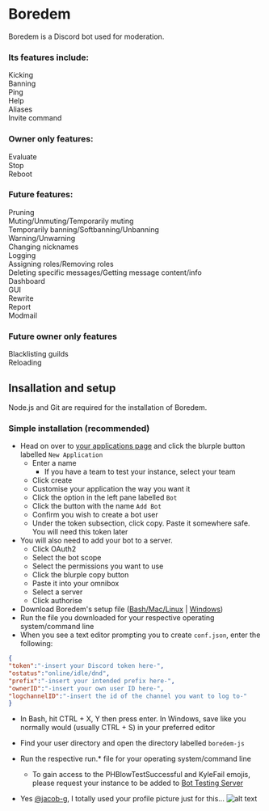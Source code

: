 # Boredem
Boredem is a Discord bot used for moderation.
### Its features include:
Kicking<br/>
Banning<br/>
Ping<br/>
Help<br/>
Aliases<br/>
Invite command
### Owner only features:
Evaluate<br/>
Stop<br/>
Reboot<br/>

### Future features:
Pruning<br/>
Muting/Unmuting/Temporarily muting<br/>
Temporarily banning/Softbanning/Unbanning<br/>
Warning/Unwarning<br/>
Changing nicknames<br/>
Logging<br/>
Assigning roles/Removing roles<br/>
Deleting specific messages/Getting message content/info<br/>
Dashboard<br/>
GUI<br/>
Rewrite  
Report  
Modmail  

### Future owner only features
Blacklisting guilds<br/>
Reloading

## Insallation and setup
Node.js and Git are required for the installation of Boredem.
### Simple installation (recommended)
* Head on over to [your applications page](https://discordapp.com/developers/applications) and click the blurple button labelled `New Application`
  * Enter a name
    * If you have a team to test your instance, select your team
  * Click create
  * Customise your application the way you want it
  * Click the option in the left pane labelled `Bot`
  * Click the button with the name `Add Bot`
  * Confirm you wish to create a bot user
  * Under the token subsection, click copy. Paste it somewhere safe. You will need this token later
* You will also need to add your bot to a server.
  * Click OAuth2
  * Select the bot scope
  * Select the permissions you want to use
  * Click the blurple copy button
  * Paste it into your omnibox
  * Select a server
  * Click authorise
* Download Boredem's setup file ([Bash/Mac/Linux](https://boredem.uk.to/downloads/open-source/boredem-js/setup.sh) | [Windows](https://boredem.uk.to/downloads/open-source/boredem-js/setup.bat))
* Run the file you downloaded for your respective operating system/command line
* When you see a text editor prompting you to create `conf.json`, enter the following:
```json
{
"token":"-insert your Discord token here-",
"ostatus":"online/idle/dnd",
"prefix":"-insert your intended prefix here-",
"ownerID":"-insert your own user ID here-",
"logchannelID":"-insert the id of the channel you want to log to-"
}
```
* In Bash, hit CTRL + X, Y then press enter. In Windows, save like you normally would (usually CTRL + S) in your preferred editor
* Find your user directory and open the directory labelled `boredem-js`
* Run the respective run.* file for your operating system/command line<br/>
  * To gain access to the PHBlowTestSuccessful and KyleFail emojis, please request your instance to be added to [Bot Testing Server](https://discord.gg/ahyzfEv)

* Yes [@jacob-g](https://github.com/jacob-g), I totally used your profile picture just for this...
![alt text](https://github.com/boredemdiscord/boredem-js/blob/master/resources/simpleinstallation.gif)
